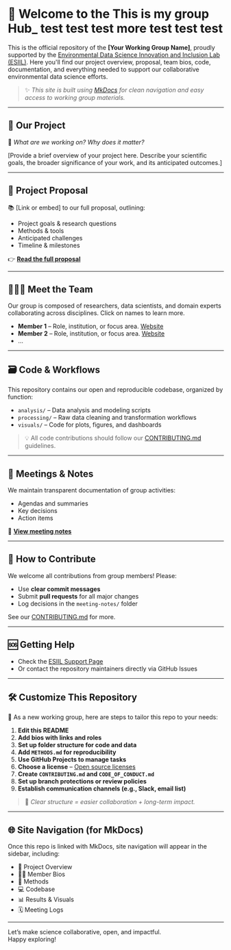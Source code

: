 # 🌱 Welcome to the This is my group Hub_ test test test more test test test

This is the official repository of the **[Your Working Group Name]**, proudly supported by the [Environmental Data Science Innovation and Inclusion Lab (ESIIL)](https://esiil.org). Here you'll find our project overview, proposal, team bios, code, documentation, and everything needed to support our collaborative environmental data science efforts.

> ✨ *This site is built using [MkDocs](https://www.mkdocs.org/) for clean navigation and easy access to working group materials.*

---

## 🚀 Our Project

🧪 *What are we working on? Why does it matter?*

[Provide a brief overview of your project here. Describe your scientific goals, the broader significance of your work, and its anticipated outcomes.]

---

## 📄 Project Proposal

📚 [Link or embed] to our full proposal, outlining:
- Project goals & research questions
- Methods & tools
- Anticipated challenges
- Timeline & milestones

👉 **[Read the full proposal](path/to/proposal.md)**

---

## 🧑‍🤝‍🧑 Meet the Team

Our group is composed of researchers, data scientists, and domain experts collaborating across disciplines. Click on names to learn more.

- **Member 1** – Role, institution, or focus area. [Website](#)
- **Member 2** – Role, institution, or focus area. [Website](#)
- ...

---

## 🗃️ Code & Workflows

This repository contains our open and reproducible codebase, organized by function:

- `analysis/` – Data analysis and modeling scripts  
- `processing/` – Raw data cleaning and transformation workflows  
- `visuals/` – Code for plots, figures, and dashboards  

> 💡 All code contributions should follow our [CONTRIBUTING.md](CONTRIBUTING.md) guidelines.

---

## 📆 Meetings & Notes

We maintain transparent documentation of group activities:

- Agendas and summaries
- Key decisions
- Action items

📝 **[View meeting notes](path/to/meeting-notes.md)**

---

## 🤝 How to Contribute

We welcome all contributions from group members! Please:

- Use **clear commit messages**
- Submit **pull requests** for all major changes
- Log decisions in the `meeting-notes/` folder

See our [CONTRIBUTING.md](CONTRIBUTING.md) for more.

---

## 🆘 Getting Help

- Check the [ESIIL Support Page](https://esiil.org/support)
- Or contact the repository maintainers directly via GitHub Issues

---

## 🛠 Customize This Repository

🎯 As a new working group, here are steps to tailor this repo to your needs:

1. **Edit this README**  
2. **Add bios with links and roles**
3. **Set up folder structure for code and data**
4. **Add `METHODS.md` for reproducibility**
5. **Use GitHub Projects to manage tasks**
6. **Choose a license** – [Open source licenses](https://choosealicense.com/)
7. **Create `CONTRIBUTING.md` and `CODE_OF_CONDUCT.md`**
8. **Set up branch protections or review policies**
9. **Establish communication channels (e.g., Slack, email list)**

> 📢 *Clear structure = easier collaboration + long-term impact.*

---

## 🌐 Site Navigation (for MkDocs)

Once this repo is linked with MkDocs, site navigation will appear in the sidebar, including:
- 📁 Project Overview
- 🧑‍🔬 Member Bios
- 🧪 Methods
- 💻 Codebase
- 📊 Results & Visuals
- 🗓️ Meeting Logs

---

Let’s make science collaborative, open, and impactful.  
Happy exploring!
